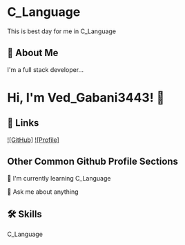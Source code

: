 # C_Language

This is best day for me in C_Language
## 🚀 About Me
I'm a full stack developer...

# Hi, I'm Ved_Gabani3443! 👋

## 🔗 Links
[![GitHub]](https://github.com/)
[![Profile]](https://github.com/VedGabani)

## Other Common Github Profile Sections
🧠 I'm currently learning C_Language


💬 Ask me about anything

## 🛠 Skills
C_Language
